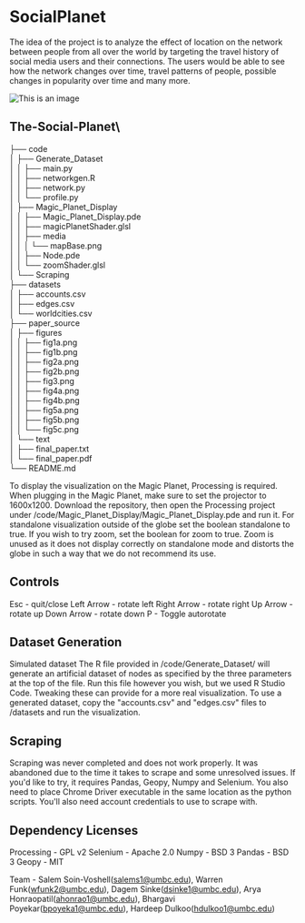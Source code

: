 # SocialPlanet
The idea of the project is to analyze the effect of location on the network between people from all over the world by targeting the travel history of social media users and their connections. The users would be able to see how the network changes over time, travel patterns of people, possible changes in popularity over time and many more. 

![This is an image](/SocialPlanet/blob/main/paper_source/figures/fig5a.jpg)

## The-Social-Planet\
├── code\
│	 ├── Generate_Dataset\
│	 │	 ├── main.py\
│	 │	 ├── networkgen.R\
│	 │	 ├── network.py\
│	 │	 └── profile.py\
│	 ├── Magic_Planet_Display\
│	 │	 ├── Magic_Planet_Display.pde\
│	 │	 ├── magicPlanetShader.glsl\
│	 │	 ├── media\
│	 │	 │	 └── mapBase.png\
│	 │	 ├── Node.pde\
│	 │	 └── zoomShader.glsl\
│	 └── Scraping\
├── datasets\
│	 ├── accounts.csv\
│	 ├── edges.csv\
│	 └── worldcities.csv\
├── paper_source\
│	 ├── figures\
│	 │	 ├── fig1a.png\
│	 │	 ├── fig1b.png\
│	 │	 ├── fig2a.png\
│	 │	 ├── fig2b.png\
│	 │	 ├── fig3.png\
│	 │	 ├── fig4a.png\
│	 │	 ├── fig4b.png\
│	 │	 ├── fig5a.png\
│	 │	 ├── fig5b.png\
│	 │	 └── fig5c.png\
│	 └── text\
│		 ├── final_paper.txt\
│		 └── final_paper.pdf\
└── README.md

To display the visualization on the Magic Planet, Processing is required. When plugging in the Magic Planet, make sure to set the projector to 1600x1200.
Download the repository, then open the Processing project under /code/Magic_Planet_Display/Magic_Planet_Display.pde and run it. For standalone visualization outside of the globe set the boolean standalone to true. If you wish to try zoom, set the boolean for zoom to true. Zoom is unused as it does not display correctly on standalone mode and distorts the globe in such a way that we do not recommend its use.

## Controls
Esc - quit/close
Left Arrow - rotate left
Right Arrow - rotate right
Up Arrow - rotate up
Down Arrow - rotate down
P - Toggle autorotate

## Dataset Generation
Simulated dataset
The R file provided in /code/Generate_Dataset/ will generate an artificial dataset of nodes as specified by the three parameters at the top of the file. Run this file however you wish, but we used R Studio Code. Tweaking these can provide for a more real visualization. To use a generated dataset, copy the "accounts.csv" and "edges.csv" files to /datasets and run the visualization.

## Scraping
Scraping was never completed and does not work properly. It was abandoned due to the time it takes to scrape and some unresolved issues. If you'd like to try, it requires Pandas, Geopy, Numpy and Selenium. You also need to place Chrome Driver executable in the same location as the python scripts. You'll also need account credentials to use to scrape with.

## Dependency Licenses
Processing - GPL v2
Selenium - Apache 2.0
Numpy - BSD 3
Pandas - BSD 3
Geopy - MIT

Team - Salem Soin-Voshell(salems1@umbc.edu), Warren Funk(wfunk2@umbc.edu), Dagem Sinke(dsinke1@umbc.edu), Arya Honraopatil(ahonrao1@umbc.edu), Bhargavi Poyekar(bpoyeka1@umbc.edu), Hardeep Dulkoo(hdulkoo1@umbc.edu)
